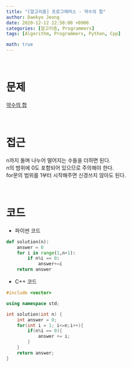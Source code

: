 ```yaml
---
title: "[알고리즘] 프로그래머스 - 약수의 합"
author: Daekyo Jeong
date: 2020-12-12 22:50:00 +0900
categories: [알고리즘, Programmers]
tags: [Algorithm, Programmers, Python, Cpp]

math: true
---
```


<br/>

# **문제**


[약수의 합](https://programmers.co.kr/learn/courses/30/lessons/12928)

<br/>

# **접근**  

n까지 돌며 나누어 떨어지는 수들을 더하면 된다.  
n의 범위에 0도 포함되어 있으므로 주의해야 한다.   
for문의 범위를 1부터 시작해주면 신경쓰지 않아도 된다.  

<br/>

# **코드**


- 파이썬 코드   

```py
def solution(n):
    answer = 0
    for i in range(1,n+1):
        if n%i == 0:
            answer+=i
    return answer
```


- C++ 코드

```cpp
#include <vector>

using namespace std;

int solution(int n) {
    int answer = 0;
    for(int i = 1; i<=n;i++){
        if(n%i == 0){
            answer += i;
        }
    }
    return answer;
}
```



<br/>
